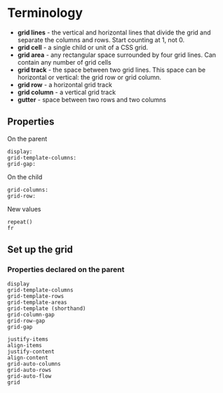 # Terminology

* **grid lines** - the vertical and horizontal lines that divide the grid and separate the columns and rows. Start counting at 1, not 0.
* **grid cell** - a single child or unit of a CSS grid.
* **grid area** - any rectangular space surrounded by four grid lines. Can contain any number of grid cells
* **grid track** - the space between two grid lines. This space can be horizontal or vertical: the grid row or grid column. 
* **grid row** - a horizontal grid track
* **grid column** - a vertical grid track
* **gutter** - space between two rows and two columns

## Properties 

On the parent

```
display:
grid-template-columns: 
grid-gap:
```
On the child

```
grid-columns:
grid-row:
``` 
New values

```
repeat()
fr
```
## Set up the grid 

### Properties declared on the parent

```
display
grid-template-columns
grid-template-rows
grid-template-areas
grid-template (shorthand)
grid-column-gap
grid-row-gap
grid-gap
```
```
justify-items
align-items
justify-content
align-content
grid-auto-columns
grid-auto-rows
grid-auto-flow
grid
```


